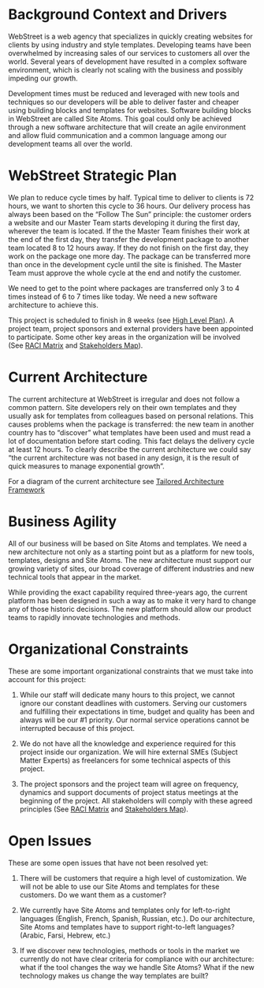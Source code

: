 # Background Context and Drivers

WebStreet is a web agency that specializes in quickly creating websites for clients by using industry and style templates. Developing teams have been overwhelmed by increasing sales of our services to customers all over the world. Several years of development have resulted in a complex software environment, which is clearly not scaling with the business and possibly impeding our growth.

Development times must be reduced and leveraged with new tools and techniques so our developers will be able to deliver faster and cheaper using building blocks and templates for websites. Software building blocks in WebStreet are called Site Atoms. This goal could only be achieved through a new software architecture that will create an agile environment and allow fluid communication and a common language among our development teams all over the world.


# WebStreet Strategic Plan

We plan to reduce cycle times by half. Typical time to deliver to clients is 72 hours, we want to shorten this cycle to 36 hours. Our delivery process has always been based on the “Follow The Sun” principle: the customer orders a website and our Master Team starts developing it during the first day, wherever the team is located. If the the Master Team finishes their work at the end of the first day, they transfer the development package to another team located 8 to 12 hours away. If they do not finish on the first day, they work on the package one more day. The package can be transferred more than once in the development cycle until the site is finished. The Master Team must approve the whole cycle at the end and notify the customer.

We need to get to the point where packages are transferred only 3 to 4 times instead of 6 to 7 times like today. We need a new software architecture to achieve this.

This project is scheduled to finish in 8 weeks (see [High Level Plan](../../Images/13_High_level_plan.png)). A project team, project sponsors and external providers have been appointed to participate. Some other key areas in the organization will be involved (See [RACI Matrix](../../Images/11_RACI.xlsx) and [Stakeholders Map](../../Images/12_Stakeholders_Map.png)).


# Current Architecture

The current architecture at WebStreet is irregular and does not follow a common pattern. Site developers rely on their own templates and they usually ask for templates from colleagues based on personal relations. This causes problems when the package is transferred: the new team in another country has to “discover” what templates have been used and must read a lot of documentation before start coding. This fact delays the delivery cycle at least 12 hours. To clearly describe the current architecture we could say “the current architecture was not based in any design, it is the result of quick measures to manage exponential growth”.

For a diagram of the current architecture see [Tailored Architecture Framework](../Tailored%20Architecture%20Framework/README.md)


# Business Agility

All of our business will be based on Site Atoms and templates. We need a new architecture not only as a starting point but as a platform for new tools, templates, designs and Site Atoms. The new architecture must support our growing variety of sites, our broad coverage of different industries and new technical tools that appear in the market.

While providing the exact capability required three-years ago, the current platform has been designed in such a way as to make it very hard to change any of those historic decisions. The new platform should allow our product teams to rapidly innovate technologies and methods.


# Organizational Constraints

These are some important organizational constraints that we must take into account for this project:

1. While our staff will dedicate many hours to this project, we cannot ignore our constant deadlines with customers. Serving our customers and fulfilling their expectations in time, budget and quality has been and always will be our #1 priority. Our normal service operations cannot be interrupted because of this project.

2. We do not have all the knowledge and experience required for this project inside our organization. We will hire external SMEs (Subject Matter Experts) as freelancers for some technical aspects of this project.

3. The project sponsors and the project team will agree on frequency, dynamics and support documents of project status meetings at the beginning of the project. All stakeholders will comply with these agreed principles (See [RACI Matrix](../../Images/11_RACI.xlsx) and [Stakeholders Map](../../Images/12_Stakeholders_Map.png)).


# Open Issues

These are some open issues that have not been resolved yet:

1. There will be customers that require a high level of customization. We will not be able to use our Site Atoms and templates for these customers. Do we want them as a customer?

2. We currently have Site Atoms and templates only for left-to-right languages (English, French, Spanish, Russian, etc.). Do our architecture, Site Atoms and templates have to support right-to-left languages? (Arabic, Farsi, Hebrew, etc.)

3. If we discover new technologies, methods or tools in the market we currently do not have clear criteria for compliance with our architecture: what if the tool changes the way we handle Site Atoms? What if the new technology makes us change the way templates are built?

